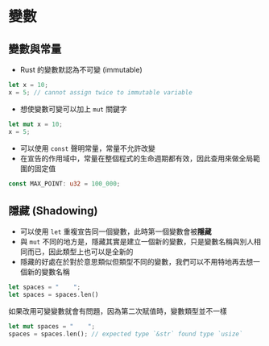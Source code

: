 # 變數

## 變數與常量

- Rust 的變數默認為不可變 (immutable)

```rust
let x = 10;
x = 5; // cannot assign twice to immutable variable
```

- 想使變數可變可以加上 `mut` 關鍵字

```rust
let mut x = 10;
x = 5;
```

- 可以使用 `const` 聲明常量，常量不允許改變
- 在宣告的作用域中，常量在整個程式的生命週期都有效，因此查用來做全局範圍的固定值

```rust
const MAX_POINT: u32 = 100_000;
```

## 隱藏 (Shadowing)

- 可以使用 `let` 重複宣告同一個變數，此時第一個變數會被**隱藏**
- 與 `mut` 不同的地方是，隱藏其實是建立一個新的變數，只是變數名稱與別人相同而已，因此類型上也可以是全新的
- 隱藏的好處在於對於意思類似但類型不同的變數，我們可以不用特地再去想一個新的變數名稱

```rust
let spaces = "    ";
let spaces = spaces.len()
```

如果改用可變變數就會有問題，因為第二次賦值時，變數類型並不一樣

```rust
let mut spaces = "    ";
spaces = spaces.len(); // expected type `&str` found type `usize`
```
